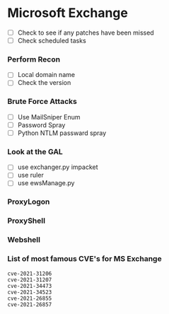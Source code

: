 # Microsoft Exchange

- [ ] Check to see if any patches have been missed
- [ ] Check scheduled tasks

### Perform Recon
- [ ] Local domain name
- [ ] Check the version

### Brute Force Attacks
- [ ] Use MailSniper Enum
- [ ] Password Spray
- [ ] Python NTLM passward spray

### Look at the GAL
- [ ] use exchanger.py impacket
- [ ] use ruler
- [ ] use ewsManage.py

### ProxyLogon

### ProxyShell

### Webshell

### List of most famous CVE's for MS Exchange
```
cve-2021-31206
cve-2021-31207
cve-2021-34473
cve-2021-34523
cve-2021-26855
cve-2021-26857
```